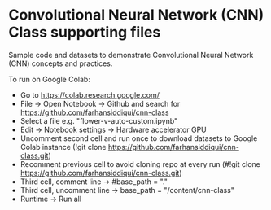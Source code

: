 # Convolutional Neural Network (CNN) Class supporting files

Sample code and datasets to demonstrate Convolutional Neural Network (CNN) concepts and practices.

To run on Google Colab:
* Go to https://colab.research.google.com/
* File -> Open Notebook -> Github and search for https://github.com/farhansiddiqui/cnn-class
* Select a file e.g. "flower-v-auto-custom.ipynb"
* Edit -> Notebook settings -> Hardware accelerator GPU
* Uncomment second cell and run once to download datasets to Google Colab instance (!git clone https://github.com/farhansiddiqui/cnn-class.git)
* Recomment previous cell to avoid cloning repo at every run (#!git clone https://github.com/farhansiddiqui/cnn-class.git)
* Third cell, comment line -> #base_path = "." 
* Third cell, uncomment line -> base_path = "/content/cnn-class"
* Runtime -> Run all
